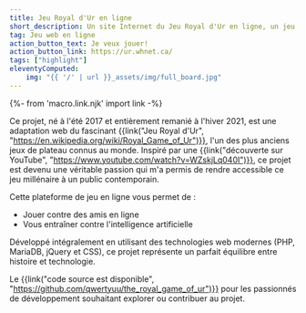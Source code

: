 ```yaml
---
title: Jeu Royal d'Ur en ligne
short_description: Un site Internet du Jeu Royal d'Ur en ligne, un jeu de société vieux de 4500 ans!
tag: Jeu web en ligne
action_button_text: Je veux jouer!
action_button_link: https://ur.whnet.ca/
tags: ["highlight"]
eleventyComputed:
    img: "{{ '/' | url }}_assets/img/full_board.jpg"
---
```


{%- from 'macro.link.njk' import link -%}

Ce projet, né à l'été 2017 et entièrement remanié à l'hiver 2021, est une adaptation web du fascinant {{link("Jeu Royal d'Ur", "https://en.wikipedia.org/wiki/Royal_Game_of_Ur")}}, l'un des plus anciens jeux de plateau connus au monde. Inspiré par une {{link("découverte sur YouTube", "https://www.youtube.com/watch?v=WZskjLq040I")}}, ce projet est devenu une véritable passion qui m'a permis de rendre accessible ce jeu millénaire à un public contemporain.

Cette plateforme de jeu en ligne vous permet de :
- Jouer contre des amis en ligne
- Vous entraîner contre l'intelligence artificielle

Développé intégralement en utilisant des technologies web modernes (PHP, MariaDB, jQuery et CSS), ce projet représente un parfait équilibre entre histoire et technologie.

Le {{link("code source est disponible", "https://github.com/qwertyuu/the_royal_game_of_ur")}} pour les passionnés de développement souhaitant explorer ou contribuer au projet.